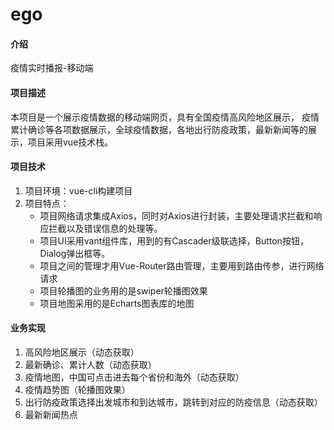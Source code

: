 # ego

#### 介绍
疫情实时播报-移动端

#### 项目描述
本项目是一个展示疫情数据的移动端网页，具有全国疫情高风险地区展示， 疫情累计确诊等各项数据展示，全球疫情数据，各地出行防疫政策，最新新闻等的展示，项目采用vue技术栈。

#### 项目技术
1. 项目环境：vue-cli构建项目
2. 项目特点：
    - 项目网络请求集成Axios，同时对Axios进行封装，主要处理请求拦截和响应拦截以及错误信息的处理等。
    - 项目UI采用vant组件库，用到的有Cascader级联选择，Button按钮，Dialog弹出框等。
    - 项目之间的管理才用Vue-Router路由管理，主要用到路由传参，进行网络请求
    - 项目轮播图的业务用的是swiper轮播图效果
    - 项目地图采用的是Echarts图表库的地图

#### 业务实现
1. 高风险地区展示（动态获取）
2. 最新确诊、累计人数（动态获取）
3. 疫情地图，中国可点击进去每个省份和海外（动态获取）
4. 疫情趋势图（轮播图效果） 
5. 出行防疫政策选择出发城市和到达城市，跳转到对应的防疫信息（动态获取）
6. 最新新闻热点
